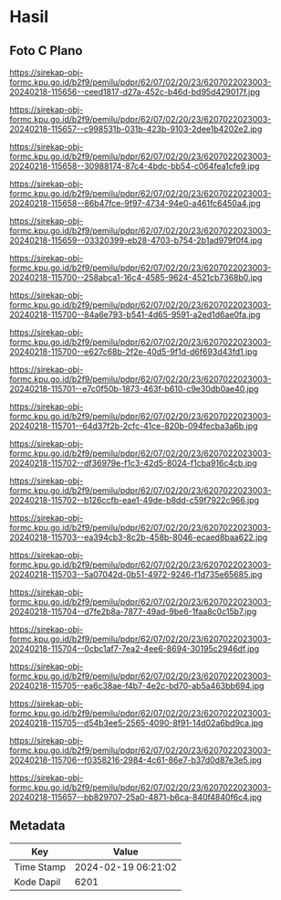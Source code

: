 # Hasil

## Foto C Plano

https://sirekap-obj-formc.kpu.go.id/b2f9/pemilu/pdpr/62/07/02/20/23/6207022023003-20240218-115656--ceed1817-d27a-452c-b46d-bd95d429017f.jpg

https://sirekap-obj-formc.kpu.go.id/b2f9/pemilu/pdpr/62/07/02/20/23/6207022023003-20240218-115657--c998531b-031b-423b-9103-2dee1b4202e2.jpg

https://sirekap-obj-formc.kpu.go.id/b2f9/pemilu/pdpr/62/07/02/20/23/6207022023003-20240218-115658--30988174-87c4-4bdc-bb54-c064fea1cfe9.jpg

https://sirekap-obj-formc.kpu.go.id/b2f9/pemilu/pdpr/62/07/02/20/23/6207022023003-20240218-115658--86b47fce-9f97-4734-94e0-a461fc6450a4.jpg

https://sirekap-obj-formc.kpu.go.id/b2f9/pemilu/pdpr/62/07/02/20/23/6207022023003-20240218-115659--03320399-eb28-4703-b754-2b1ad979f0f4.jpg

https://sirekap-obj-formc.kpu.go.id/b2f9/pemilu/pdpr/62/07/02/20/23/6207022023003-20240218-115700--258abca1-16c4-4585-9624-4521cb7368b0.jpg

https://sirekap-obj-formc.kpu.go.id/b2f9/pemilu/pdpr/62/07/02/20/23/6207022023003-20240218-115700--84a6e793-b541-4d65-9591-a2ed1d6ae0fa.jpg

https://sirekap-obj-formc.kpu.go.id/b2f9/pemilu/pdpr/62/07/02/20/23/6207022023003-20240218-115700--e627c68b-2f2e-40d5-9f1d-d6f693d43fd1.jpg

https://sirekap-obj-formc.kpu.go.id/b2f9/pemilu/pdpr/62/07/02/20/23/6207022023003-20240218-115701--e7c0f50b-1873-463f-b610-c9e30db0ae40.jpg

https://sirekap-obj-formc.kpu.go.id/b2f9/pemilu/pdpr/62/07/02/20/23/6207022023003-20240218-115701--64d37f2b-2cfc-41ce-820b-094fecba3a6b.jpg

https://sirekap-obj-formc.kpu.go.id/b2f9/pemilu/pdpr/62/07/02/20/23/6207022023003-20240218-115702--df36979e-f1c3-42d5-8024-f1cba916c4cb.jpg

https://sirekap-obj-formc.kpu.go.id/b2f9/pemilu/pdpr/62/07/02/20/23/6207022023003-20240218-115702--b126ccfb-eae1-49de-b8dd-c59f7922c966.jpg

https://sirekap-obj-formc.kpu.go.id/b2f9/pemilu/pdpr/62/07/02/20/23/6207022023003-20240218-115703--ea394cb3-8c2b-458b-8046-ecaed8baa622.jpg

https://sirekap-obj-formc.kpu.go.id/b2f9/pemilu/pdpr/62/07/02/20/23/6207022023003-20240218-115703--5a07042d-0b51-4972-9246-f1d735e65685.jpg

https://sirekap-obj-formc.kpu.go.id/b2f9/pemilu/pdpr/62/07/02/20/23/6207022023003-20240218-115704--d7fe2b8a-7877-49ad-9be6-1faa8c0c15b7.jpg

https://sirekap-obj-formc.kpu.go.id/b2f9/pemilu/pdpr/62/07/02/20/23/6207022023003-20240218-115704--0cbc1af7-7ea2-4ee6-8694-30195c2946df.jpg

https://sirekap-obj-formc.kpu.go.id/b2f9/pemilu/pdpr/62/07/02/20/23/6207022023003-20240218-115705--ea6c38ae-f4b7-4e2c-bd70-ab5a463bb694.jpg

https://sirekap-obj-formc.kpu.go.id/b2f9/pemilu/pdpr/62/07/02/20/23/6207022023003-20240218-115705--d54b3ee5-2565-4090-8f91-14d02a6bd9ca.jpg

https://sirekap-obj-formc.kpu.go.id/b2f9/pemilu/pdpr/62/07/02/20/23/6207022023003-20240218-115706--f0358216-2984-4c61-86e7-b37d0d87e3e5.jpg

https://sirekap-obj-formc.kpu.go.id/b2f9/pemilu/pdpr/62/07/02/20/23/6207022023003-20240218-115657--bb829707-25a0-4871-b6ca-840f4840f6c4.jpg


## Metadata

| Key        | Value               |
| ---------- | ------------------- |
| Time Stamp | 2024-02-19 06:21:02 |
| Kode Dapil | 6201                |



